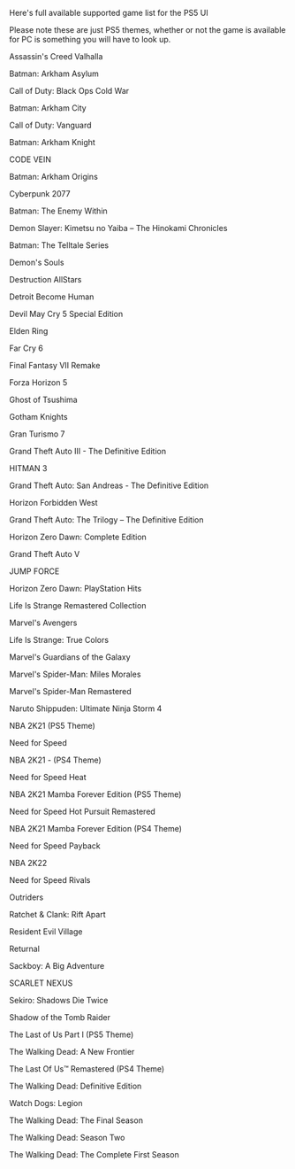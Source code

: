 Here's full available supported game list for the PS5 UI

Please note these are just PS5 themes, whether or not the game is available for PC is something you will have to look up.

Assassin's Creed Valhalla

Batman: Arkham Asylum

Call of Duty: Black Ops Cold War

Batman: Arkham City

Call of Duty: Vanguard

Batman: Arkham Knight

CODE VEIN

Batman: Arkham Origins

Cyberpunk 2077

Batman: The Enemy Within

Demon Slayer: Kimetsu no Yaiba – The Hinokami Chronicles

Batman: The Telltale Series

Demon's Souls

Destruction AllStars

Detroit Become Human

Devil May Cry 5 Special Edition

Elden Ring

Far Cry 6

Final Fantasy VII Remake

Forza Horizon 5

Ghost of Tsushima

Gotham Knights

Gran Turismo 7

Grand Theft Auto III - The Definitive Edition

HITMAN 3

Grand Theft Auto: San Andreas - The Definitive Edition

Horizon Forbidden West

Grand Theft Auto: The Trilogy – The Definitive Edition

Horizon Zero Dawn: Complete Edition

Grand Theft Auto V

JUMP FORCE

Horizon Zero Dawn: PlayStation Hits

Life Is Strange Remastered Collection

Marvel's Avengers

Life Is Strange: True Colors

Marvel's Guardians of the Galaxy

Marvel's Spider-Man: Miles Morales

Marvel's Spider-Man Remastered

Naruto Shippuden: Ultimate Ninja Storm 4

NBA 2K21 (PS5 Theme)

Need for Speed

NBA 2K21 - (PS4 Theme)

Need for Speed Heat

NBA 2K21 Mamba Forever Edition (PS5 Theme)

Need for Speed Hot Pursuit Remastered

NBA 2K21 Mamba Forever Edition (PS4 Theme)

Need for Speed Payback

NBA 2K22

Need for Speed Rivals

Outriders

Ratchet & Clank: Rift Apart

Resident Evil Village

Returnal

Sackboy: A Big Adventure

SCARLET NEXUS

Sekiro: Shadows Die Twice

Shadow of the Tomb Raider

The Last of Us Part I (PS5 Theme)

The Walking Dead: A New Frontier

The Last Of Us™ Remastered (PS4 Theme)

The Walking Dead: Definitive Edition

‎‎‏‏‎Watch Dogs: Legion

The Walking Dead: The Final Season

The Walking Dead: Season Two

The Walking Dead: The Complete First Season
